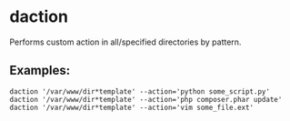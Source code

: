daction
=======

Performs custom action in all/specified directories by pattern.

Examples:
-------

    daction '/var/www/dir*template' --action='python some_script.py'
    daction '/var/www/dir*template' --action='php composer.phar update'
    daction '/var/www/dir*template' --action='vim some_file.ext'
